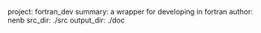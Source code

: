 project: fortran_dev
summary: a wrapper for developing in fortran
author: nenb
src_dir: ./src
output_dir: ./doc

